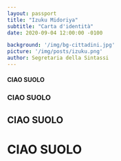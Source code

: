 ```yaml
---
layout: passport
title: "Izuku Midoriya"
subtitle: "Carta d'identità"
date: 2020-09-04 12:00:00 -0100

background: '/img/bg-cittadini.jpg'
picture: '/img/posts/izuku.png'
author: Segretaria della Sintassi
---
```



#### CIAO SUOLO
### CIAO SUOLO
## CIAO SUOLO
# CIAO SUOLO